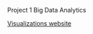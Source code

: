 Project 1 Big Data Analytics 

[Visualizations website](https://velazcorenier.github.io/BigData_Project1/)
